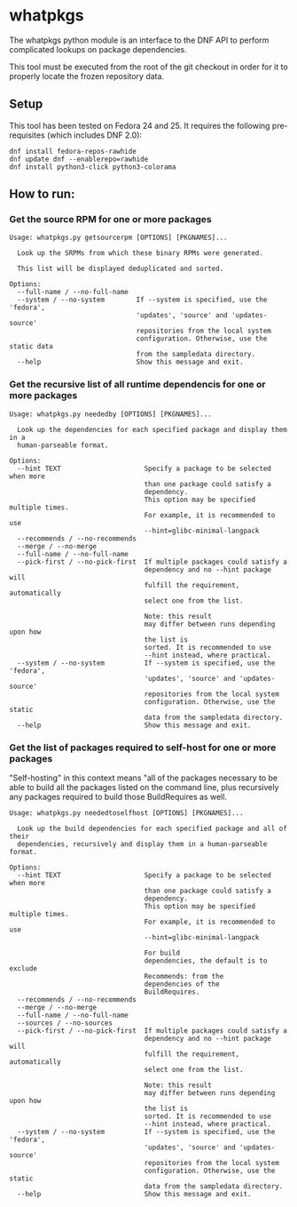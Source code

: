 # whatpkgs

The whatpkgs python module is an interface to the DNF API to perform
complicated lookups on package dependencies.

This tool must be executed from the root of the git checkout in order for it
to properly locate the frozen repository data.

## Setup
This tool has been tested on Fedora 24 and 25. It requires the following
pre-requisites (which includes DNF 2.0):
```
dnf install fedora-repos-rawhide
dnf update dnf --enablerepo=rawhide
dnf install python3-click python3-colorama
```

## How to run:

### Get the source RPM for one or more packages
```
Usage: whatpkgs.py getsourcerpm [OPTIONS] [PKGNAMES]...

  Look up the SRPMs from which these binary RPMs were generated.

  This list will be displayed deduplicated and sorted.

Options:
  --full-name / --no-full-name
  --system / --no-system        If --system is specified, use the 'fedora',
                                'updates', 'source' and 'updates-source'
                                repositories from the local system
                                configuration. Otherwise, use the static data
                                from the sampledata directory.
  --help                        Show this message and exit.
```


### Get the recursive list of all runtime dependencis for one or more packages
```
Usage: whatpkgs.py neededby [OPTIONS] [PKGNAMES]...

  Look up the dependencies for each specified package and display them in a
  human-parseable format.

Options:
  --hint TEXT                     Specify a package to be selected when more
                                  than one package could satisfy a
                                  dependency.
                                  This option may be specified multiple times.
                                  For example, it is recommended to use
                                  --hint=glibc-minimal-langpack
  --recommends / --no-recommends
  --merge / --no-merge
  --full-name / --no-full-name
  --pick-first / --no-pick-first  If multiple packages could satisfy a
                                  dependency and no --hint package will
                                  fulfill the requirement, automatically
                                  select one from the list.

                                  Note: this result
                                  may differ between runs depending upon how
                                  the list is
                                  sorted. It is recommended to use
                                  --hint instead, where practical.
  --system / --no-system          If --system is specified, use the 'fedora',
                                  'updates', 'source' and 'updates-source'
                                  repositories from the local system
                                  configuration. Otherwise, use the static
                                  data from the sampledata directory.
  --help                          Show this message and exit.
```

### Get the list of packages required to self-host for one or more packages
"Self-hosting" in this context means "all of the packages necessary to be able
to build all the packages listed on the command line, plus recursively any
packages required to build those BuildRequires as well.

```
Usage: whatpkgs.py neededtoselfhost [OPTIONS] [PKGNAMES]...

  Look up the build dependencies for each specified package and all of their
  dependencies, recursively and display them in a human-parseable format.

Options:
  --hint TEXT                     Specify a package to be selected when more
                                  than one package could satisfy a
                                  dependency.
                                  This option may be specified multiple times.
                                  For example, it is recommended to use
                                  --hint=glibc-minimal-langpack

                                  For build
                                  dependencies, the default is to exclude
                                  Recommends: from the
                                  dependencies of the
                                  BuildRequires.
  --recommends / --no-recommends
  --merge / --no-merge
  --full-name / --no-full-name
  --sources / --no-sources
  --pick-first / --no-pick-first  If multiple packages could satisfy a
                                  dependency and no --hint package will
                                  fulfill the requirement, automatically
                                  select one from the list.

                                  Note: this result
                                  may differ between runs depending upon how
                                  the list is
                                  sorted. It is recommended to use
                                  --hint instead, where practical.
  --system / --no-system          If --system is specified, use the 'fedora',
                                  'updates', 'source' and 'updates-source'
                                  repositories from the local system
                                  configuration. Otherwise, use the static
                                  data from the sampledata directory.
  --help                          Show this message and exit.
```